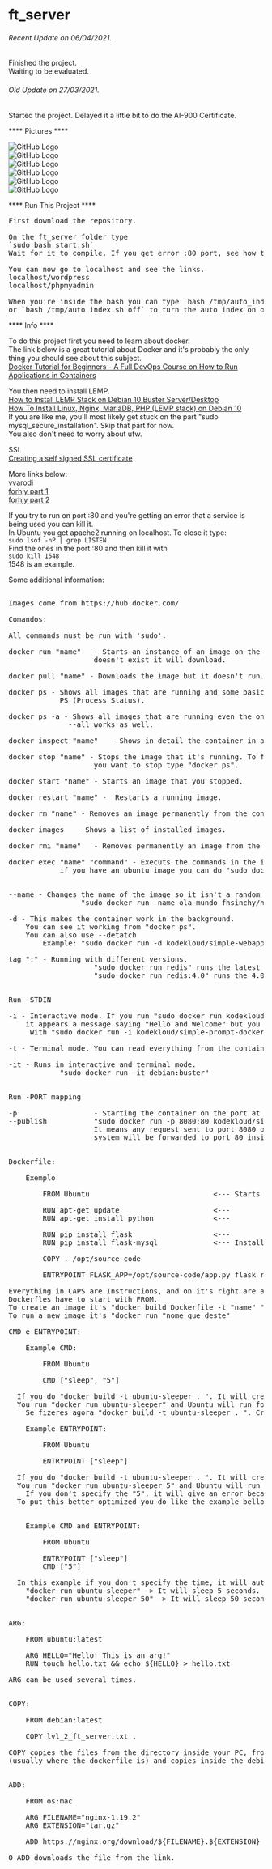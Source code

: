 # ft_server

###### <i>Recent Update on 06/04/2021.</i>
Finished the project.\
Waiting to be evaluated.

###### <i>Old Update on 27/03/2021.</i>
Started the project.
Delayed it a little bit to do the AI-900 Certificate.

**** Pictures ****

![GitHub Logo](/extras/images/image1.png)\
![GitHub Logo](/extras/images/image6.png)\
![GitHub Logo](/extras/images/image3.png)\
![GitHub Logo](/extras/images/image4.png)\
![GitHub Logo](/extras/images/image2.png)\
![GitHub Logo](/extras/images/image5.png)

**** Run This Project ****

<pre>
First download the repository. 

On the ft_server folder type 
`sudo bash start.sh`
Wait for it to compile. If you get error :80 port, see how to solve it below.

You can now go to localhost and see the links.
localhost/wordpress
localhost/phpmyadmin

When you're inside the bash you can type `bash /tmp/auto_index.sh on`
or `bash /tmp/auto_index.sh off` to turn the auto_index on or off.
</pre>



**** Info ****

To do this project first you need to learn about docker.\
The link below is a great tutorial about Docker and it's probably the only thing you should see about this subject.\
[Docker Tutorial for Beginners - A Full DevOps Course on How to Run Applications in Containers](https://www.youtube.com/watch?v=fqMOX6JJhGo)

You then need to install LEMP.\
[How to Install LEMP Stack on Debian 10 Buster Server/Desktop](https://www.linuxbabe.com/debian/install-lemp-stack-debian-10-buster)\
[How To Install Linux, Nginx, MariaDB, PHP (LEMP stack) on Debian 10](https://www.digitalocean.com/community/tutorials/how-to-install-linux-nginx-mariadb-php-lemp-stack-on-debian-10)\
If you are like me, you'll most likely get stuck on the part "sudo mysql_secure_installation". Skip that part for now.\
You also don't need to worry about ufw.

SSL\
[Creating a self signed SSL certificate](https://linuxize.com/post/creating-a-self-signed-ssl-certificate/)

More links below:\
[vvarodi](https://github.com/vvarodi/ft_server)\
[forhjy part 1](https://forhjy.medium.com/how-to-install-lemp-wordpress-on-debian-buster-by-using-dockerfile-1-75ddf3ede861)\
[forhjy part 2](https://forhjy.medium.com/42-ft-server-how-to-install-lemp-wordpress-on-debian-buster-by-using-dockerfile-2-4042adb2ab2c)


If you try to run on port :80 and you're getting an error that a service is being used you can kill it.\
In Ubuntu you get apache2 running on localhost. To close it type:\
`sudo lsof -nP | grep LISTEN` \
Find the ones in the port :80 and then kill it with\
`sudo kill 1548`\
1548 is an example.

Some additional information:

<pre>

Images come from https://hub.docker.com/

Comandos:

All commands must be run with 'sudo'.

docker run "name"	- Starts an instance of an image on the docker host. If the image
                    doesn't exist it will download.

docker pull "name" - Downloads the image but it doesn't run.

docker ps - Shows all images that are running and some basic informations about them.
            PS (Process Status).

docker ps -a - Shows all images that are running even the ones that have stopped.
		      --all	works as well.

docker inspect "name"	- Shows in detail the container in a JSON file.

docker stop "name" - Stops the image that it's running. To find the name of the image
                    you want to stop type "docker ps".

docker start "name"	- Starts an image that you stopped.

docker restart "name" -  Restarts a running image.

docker rm "name" - Removes an image permanently from the container.

docker images	- Shows a list of installed images.

docker rmi "name"	- Removes permanently an image from the host.

docker exec "name" "command" - Executs the commands in the image. For example 
            if you have an ubuntu image you can do "sudo docker exec "ubuntu-name" ls"


--name - Changes the name of the image so it isn't a random name.  
				 "sudo docker run -name ola-mundo fhsinchy/hello-dock"

-d - This makes the container work in the background.
    You can see it working from "docker ps".
    You can also use --detatch
		Example: "sudo docker run -d kodekloud/simple-webapp"

tag ":"	- Running with different versions.
					"sudo docker run redis" runs the latest verison.
					"sudo docker run redis:4.0" runs the 4.0 version.


Run -STDIN

-i - Interactive mode. If you run "sudo docker run kodekloud/simple-prompt-docker" 
    it appears a message saying "Hello and Welcome" but you can not interact with it.
     With "sudo docker run -i kodekloud/simple-prompt-docker" you can.

-t - Terminal mode. You can read everything from the container.

-it - Runs in interactive and terminal mode.
			"sudo docker run -it debian:buster"


Run -PORT mapping

-p					- Starting the container on the port at your choice.
--publish			"sudo docker run -p 8080:80 kodekloud/simple-webapp".
					It means any request sent to port 8080 of your host
					system will be forwarded to port 80 inside the container‌.


Dockerfile:

	Exemplo

		FROM Ubuntu								<--- Starts with the OS.

		RUN apt-get update						<---
		RUN apt-get install python				<---

		RUN pip install flask					<---
		RUN pip install flask-mysql				<--- Installing dependencies.

		COPY . /opt/source-code

		ENTRYPOINT FLASK_APP=/opt/source-code/app.py flask run

Everything in CAPS are Instructions, and on it's right are arguments.
Dockerfles have to start with FROM.
To create an image it's "docker build Dockerfile -t "name" "directory"
To run a new image it's "docker run "nome que deste"

CMD e ENTRYPOINT:

	Example CMD:

		FROM Ubuntu

		CMD ["sleep", "5"]

  If you do "docker build -t ubuntu-sleeper . ". It will create the image.
  You run "docker run ubuntu-sleeper" and Ubuntu will run for only 5 seconds.
	Se fizeres agora "docker build -t ubuntu-sleeper . ". Crias a image.

	Example ENTRYPOINT:

		FROM Ubuntu

		ENTRYPOINT ["sleep"]

  If you do "docker build -t ubuntu-sleeper . ". It will create the image.
  You run "docker run ubuntu-sleeper 5" and Ubuntu will run for only 5 seconds.
	If you don't specify the "5", it will give an error because you didn't say the time.
  To put this better optimized you do like the example bellow.


	Example CMD and ENTRYPOINT:

		FROM Ubuntu

		ENTRYPOINT ["sleep"]
		CMD ["5"]

  In this example if you don't specify the time, it will automatically be 5 seconds.
	"docker run ubuntu-sleeper" -> It will sleep 5 seconds.
	"docker run ubuntu-sleeper 50" -> It will sleep 50 seconds.


ARG:

	FROM ubuntu:latest

	ARG HELLO="Hello! This is an arg!"
	RUN touch hello.txt && echo ${HELLO} > hello.txt

ARG can be used several times.


COPY:

	FROM debian:latest

	COPY lvl_2_ft_server.txt .

COPY copies the files from the directory inside your PC, from where you're doing the build 
(usually where the dockerfile is) and copies inside the debian in this case.


ADD:

	FROM os:mac

	ARG FILENAME="nginx-1.19.2"
	ARG EXTENSION="tar.gz"

	ADD https://nginx.org/download/${FILENAME}.${EXTENSION} .

O ADD downloads the file from the link.

</pre>
